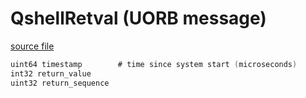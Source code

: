 # QshellRetval (UORB message)



[source file](https://github.com/PX4/PX4-Autopilot/blob/main/msg/QshellRetval.msg)

```c
uint64 timestamp        # time since system start (microseconds)
int32 return_value
uint32 return_sequence

```
